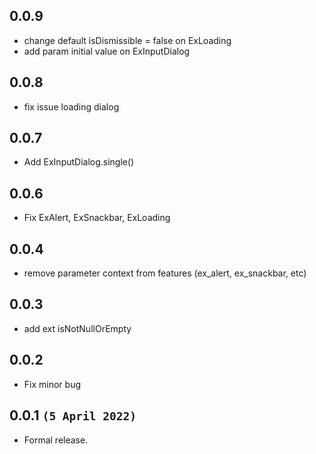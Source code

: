 ## 0.0.9
* change default isDismissible = false on ExLoading
* add param initial value on ExInputDialog

## 0.0.8
* fix issue loading dialog

## 0.0.7
* Add ExInputDialog.single()


## 0.0.6
* Fix ExAlert, ExSnackbar, ExLoading


## 0.0.4
* remove parameter context from features (ex_alert, ex_snackbar, etc)

## 0.0.3
* add ext isNotNullOrEmpty

## 0.0.2
* Fix minor bug

## 0.0.1 `(5 April 2022)`
* Formal release.
